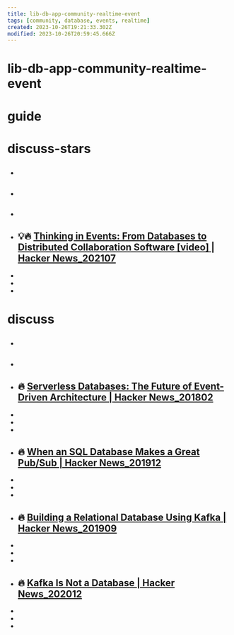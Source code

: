 ```yaml
---
title: lib-db-app-community-realtime-event
tags: [community, database, events, realtime]
created: 2023-10-26T19:21:33.302Z
modified: 2023-10-26T20:59:45.666Z
---
```


# lib-db-app-community-realtime-event

# guide

# discuss-stars
- ## 

- ## 

- ## 

- ## 💡🔥 [Thinking in Events: From Databases to Distributed Collaboration Software [video] | Hacker News_202107](https://news.ycombinator.com/item?id=27824509)
- 
- 
- 
# discuss
- ## 

- ## 

- ## 🔥 [Serverless Databases: The Future of Event-Driven Architecture | Hacker News_201802](https://news.ycombinator.com/item?id=16376727)
- 
- 
- 




- ## 🔥 [When an SQL Database Makes a Great Pub/Sub | Hacker News_201912](https://news.ycombinator.com/item?id=21834152)
- 
- 
- 

- ## 🔥 [Building a Relational Database Using Kafka | Hacker News_201909](https://news.ycombinator.com/item?id=21048822)
- 
- 
- 

- ## 🔥 [Kafka Is Not a Database | Hacker News_202012](https://news.ycombinator.com/item?id=25346851)
- 
- 
- 
